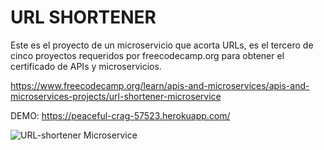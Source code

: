 # URL SHORTENER

Este es el proyecto de un microservicio que acorta URLs, es el tercero de cinco proyectos requeridos por freecodecamp.org para obtener el certificado de APIs y microservicios.

https://www.freecodecamp.org/learn/apis-and-microservices/apis-and-microservices-projects/url-shortener-microservice

DEMO: https://peaceful-crag-57523.herokuapp.com/

![URL-shortener Microservice](https://i.ibb.co/6DLWG6M/url-microservice.png)
